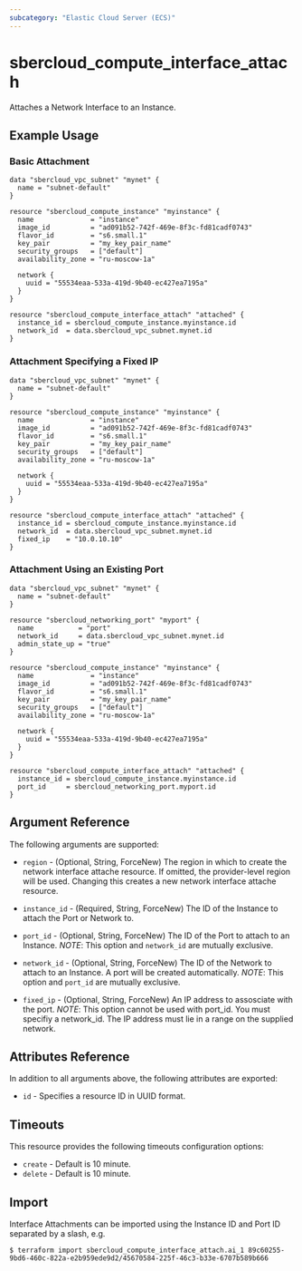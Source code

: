 ```yaml
---
subcategory: "Elastic Cloud Server (ECS)"
---
```


# sbercloud\_compute\_interface\_attach

Attaches a Network Interface to an Instance.

## Example Usage

### Basic Attachment

```hcl
data "sbercloud_vpc_subnet" "mynet" {
  name = "subnet-default"
}

resource "sbercloud_compute_instance" "myinstance" {
  name              = "instance"
  image_id          = "ad091b52-742f-469e-8f3c-fd81cadf0743"
  flavor_id         = "s6.small.1"
  key_pair          = "my_key_pair_name"
  security_groups   = ["default"]
  availability_zone = "ru-moscow-1a"

  network {
    uuid = "55534eaa-533a-419d-9b40-ec427ea7195a"
  }
}

resource "sbercloud_compute_interface_attach" "attached" {
  instance_id = sbercloud_compute_instance.myinstance.id
  network_id  = data.sbercloud_vpc_subnet.mynet.id
}
```

### Attachment Specifying a Fixed IP

```hcl
data "sbercloud_vpc_subnet" "mynet" {
  name = "subnet-default"
}

resource "sbercloud_compute_instance" "myinstance" {
  name              = "instance"
  image_id          = "ad091b52-742f-469e-8f3c-fd81cadf0743"
  flavor_id         = "s6.small.1"
  key_pair          = "my_key_pair_name"
  security_groups   = ["default"]
  availability_zone = "ru-moscow-1a"

  network {
    uuid = "55534eaa-533a-419d-9b40-ec427ea7195a"
  }
}

resource "sbercloud_compute_interface_attach" "attached" {
  instance_id = sbercloud_compute_instance.myinstance.id
  network_id  = data.sbercloud_vpc_subnet.mynet.id
  fixed_ip    = "10.0.10.10"
}

```

### Attachment Using an Existing Port

```hcl
data "sbercloud_vpc_subnet" "mynet" {
  name = "subnet-default"
}

resource "sbercloud_networking_port" "myport" {
  name           = "port"
  network_id     = data.sbercloud_vpc_subnet.mynet.id
  admin_state_up = "true"
}

resource "sbercloud_compute_instance" "myinstance" {
  name              = "instance"
  image_id          = "ad091b52-742f-469e-8f3c-fd81cadf0743"
  flavor_id         = "s6.small.1"
  key_pair          = "my_key_pair_name"
  security_groups   = ["default"]
  availability_zone = "ru-moscow-1a"

  network {
    uuid = "55534eaa-533a-419d-9b40-ec427ea7195a"
  }
}

resource "sbercloud_compute_interface_attach" "attached" {
  instance_id = sbercloud_compute_instance.myinstance.id
  port_id     = sbercloud_networking_port.myport.id
}

```

## Argument Reference

The following arguments are supported:

* `region` - (Optional, String, ForceNew) The region in which to create the network interface attache resource. If omitted, the provider-level region will be used. Changing this creates a new network interface attache resource.

* `instance_id` - (Required, String, ForceNew) The ID of the Instance to attach the Port or Network to.

* `port_id` - (Optional, String, ForceNew) The ID of the Port to attach to an Instance.
   _NOTE_: This option and `network_id` are mutually exclusive.

* `network_id` - (Optional, String, ForceNew) The ID of the Network to attach to an Instance. A port will be created automatically.
   _NOTE_: This option and `port_id` are mutually exclusive.

* `fixed_ip` - (Optional, String, ForceNew) An IP address to assosciate with the port.
   _NOTE_: This option cannot be used with port_id. You must specifiy a network_id. The IP address must lie in a range on the supplied network.

## Attributes Reference

In addition to all arguments above, the following attributes are exported:

* `id` - Specifies a resource ID in UUID format.

## Timeouts
This resource provides the following timeouts configuration options:
- `create` - Default is 10 minute.
- `delete` - Default is 10 minute.

## Import

Interface Attachments can be imported using the Instance ID and Port ID
separated by a slash, e.g.

```
$ terraform import sbercloud_compute_interface_attach.ai_1 89c60255-9bd6-460c-822a-e2b959ede9d2/45670584-225f-46c3-b33e-6707b589b666
```
